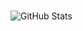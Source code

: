 # 
![GitHub Stats](https://github-readme-stats.vercel.app/api?username=Shiron9586&theme=tokyonight)
